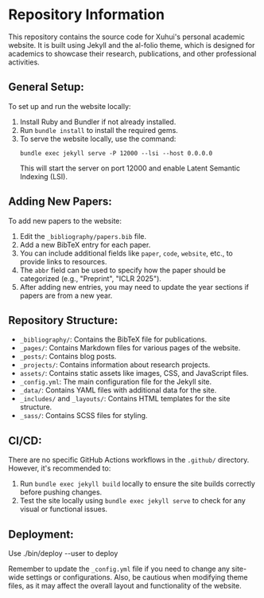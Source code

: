 # Repository Information

This repository contains the source code for Xuhui's personal academic website. It is built using Jekyll and the al-folio theme, which is designed for academics to showcase their research, publications, and other professional activities.

## General Setup:

To set up and run the website locally:

1. Install Ruby and Bundler if not already installed.
2. Run `bundle install` to install the required gems.
3. To serve the website locally, use the command:
   ```
   bundle exec jekyll serve -P 12000 --lsi --host 0.0.0.0
   ```
   This will start the server on port 12000 and enable Latent Semantic Indexing (LSI).

## Adding New Papers:

To add new papers to the website:

1. Edit the `_bibliography/papers.bib` file.
2. Add a new BibTeX entry for each paper.
3. You can include additional fields like `paper`, `code`, `website`, etc., to provide links to resources.
4. The `abbr` field can be used to specify how the paper should be categorized (e.g., "Preprint", "ICLR 2025").
5. After adding new entries, you may need to update the year sections if papers are from a new year.

## Repository Structure:

- `_bibliography/`: Contains the BibTeX file for publications.
- `_pages/`: Contains Markdown files for various pages of the website.
- `_posts/`: Contains blog posts.
- `_projects/`: Contains information about research projects.
- `assets/`: Contains static assets like images, CSS, and JavaScript files.
- `_config.yml`: The main configuration file for the Jekyll site.
- `_data/`: Contains YAML files with additional data for the site.
- `_includes/` and `_layouts/`: Contains HTML templates for the site structure.
- `_sass/`: Contains SCSS files for styling.

## CI/CD:

There are no specific GitHub Actions workflows in the `.github/` directory. However, it's recommended to:

1. Run `bundle exec jekyll build` locally to ensure the site builds correctly before pushing changes.
2. Test the site locally using `bundle exec jekyll serve` to check for any visual or functional issues.

## Deployment:

Use ./bin/deploy --user to deploy

Remember to update the `_config.yml` file if you need to change any site-wide settings or configurations. Also, be cautious when modifying theme files, as it may affect the overall layout and functionality of the website.